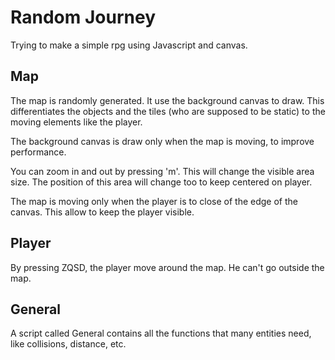 # Random Journey

Trying to make a simple rpg using Javascript and canvas.

## Map

The map is randomly generated. It use the background canvas to draw. This differentiates the objects and the tiles (who are supposed to be static) to the moving elements like the player.

The background canvas is draw only when the map is moving, to improve performance.

You can zoom in and out by pressing 'm'. This will change the visible area size. The position of this area will change too to keep centered on player.

The map is moving only when the player is to close of the edge of the canvas. This allow to keep the player visible.

## Player

By pressing ZQSD, the player move around the map. He can't go outside the map.

## General

A script called General contains all the functions that many entities need, like collisions, distance, etc.